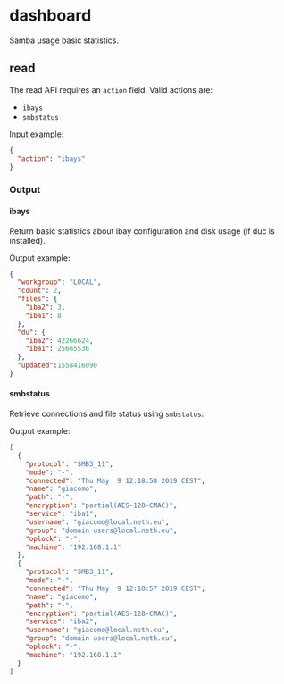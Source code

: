 # dashboard

Samba usage basic statistics.

## read

The read API requires an `action` field.
Valid actions are:

- `ibays`
- `smbstatus`

Input example:
```json
{
  "action": "ibays"
}
```

### Output

#### ibays

Return basic statistics about ibay configuration and disk usage (if duc is installed).

Output example:
```json
{
  "workgroup": "LOCAL",
  "count": 2,
  "files": {
    "iba2": 3,
    "iba1": 8
  },
  "du": {
    "iba2": 42266624,
    "iba1": 25665536
  },
  "updated":1558416090
}
```

#### smbstatus

Retrieve connections and file status using `smbstatus`.

Output example:
```json
[
  {
    "protocol": "SMB3_11",
    "mode": "-",
    "connected": "Thu May  9 12:18:58 2019 CEST",
    "name": "giacomo",
    "path": "-",
    "encryption": "partial(AES-128-CMAC)",
    "service": "iba1",
    "username": "giacomo@local.neth.eu",
    "group": "domain users@local.neth.eu",
    "oplock": "-",
    "machine": "192.168.1.1"
  },
  {
    "protocol": "SMB3_11",
    "mode": "-",
    "connected": "Thu May  9 12:18:57 2019 CEST",
    "name": "giacomo",
    "path": "-",
    "encryption": "partial(AES-128-CMAC)",
    "service": "iba2",
    "username": "giacomo@local.neth.eu",
    "group": "domain users@local.neth.eu",
    "oplock": "-",
    "machine": "192.168.1.1"
  }
]
```
